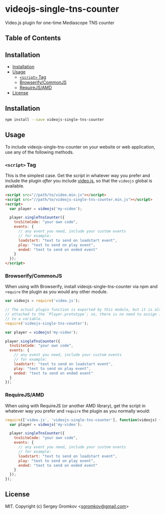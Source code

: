 # videojs-single-tns-counter

Video.js plugin for one-time Mediascope TNS counter

## Table of Contents

<!-- START doctoc generated TOC please keep comment here to allow auto update -->
<!-- DON'T EDIT THIS SECTION, INSTEAD RE-RUN doctoc TO UPDATE -->
## Installation

- [Installation](#installation)
- [Usage](#usage)
  - [`<script>` Tag](#script-tag)
  - [Browserify/CommonJS](#browserifycommonjs)
  - [RequireJS/AMD](#requirejsamd)
- [License](#license)

<!-- END doctoc generated TOC please keep comment here to allow auto update -->
## Installation

```sh
npm install --save videojs-single-tns-counter
```

## Usage

To include videojs-single-tns-counter on your website or web application, use any of the following methods.

### `<script>` Tag

This is the simplest case. Get the script in whatever way you prefer and include the plugin _after_ you include [video.js][videojs], so that the `videojs` global is available.

```html
<script src="//path/to/video.min.js"></script>
<script src="//path/to/videojs-single-tns-counter.min.js"></script>
<script>
  var player = videojs('my-video');

  player.singleTnsCounter({
    tnsSiteCode: "your own code",
    events: {
      // any event you need, include your custom events
      // for example:
      loadstart: "text to send on loadstart event",
      play: "text to send on play event",
      ended: "text to send on ended event"
    }
  });
</script>
```

### Browserify/CommonJS

When using with Browserify, install videojs-single-tns-counter via npm and `require` the plugin as you would any other module.

```js
var videojs = require('video.js');

// The actual plugin function is exported by this module, but it is also
// attached to the `Player.prototype`; so, there is no need to assign it
// to a variable.
require('videojs-single-tns-counter');

var player = videojs('my-video');

player.singleTnsCounter({
  tnsSiteCode: "your own code",
  events: {
    // any event you need, include your custom events
    // for example:
    loadstart: "text to send on loadstart event",
    play: "text to send on play event",
    ended: "text to send on ended event"
  }
});
```

### RequireJS/AMD

When using with RequireJS (or another AMD library), get the script in whatever way you prefer and `require` the plugin as you normally would:

```js
require(['video.js', 'videojs-single-tns-counter'], function(videojs) {
  var player = videojs('my-video');

  player.singleTnsCounter({
    tnsSiteCode: "your own code",
    events: {
      // any event you need, include your custom events
      // for example:
      loadstart: "text to send on loadstart event",
      play: "text to send on play event",
      ended: "text to send on ended event"
    }
  });
});
```

## License

MIT. Copyright (c) Sergey Gromkov &lt;sgromkov@gmail.com&gt;


[videojs]: http://videojs.com/
